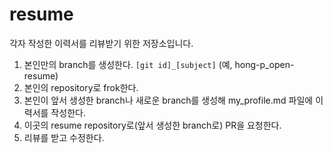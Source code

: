 # resume
각자 작성한 이력서를 리뷰받기 위한 저장소입니다.

1. 본인만의 branch를 생성한다. `[git id]_[subject]` (예, hong-p_open-resume)
2. 본인의 repository로 frok한다.
3. 본인이 앞서 생성한 branch나 새로운 branch를 생성해 my_profile.md 파일에 이력서를 작성한다.
4. 이곳의 resume repository로(앞서 생성한 branch로) PR을 요청한다.
5. 리뷰를 받고 수정한다.

